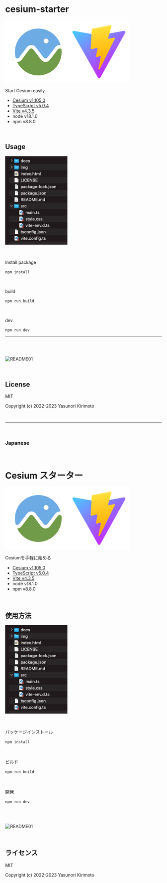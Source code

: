 # cesium-starter

![README02](img/README02.png)

Start Cesium easily.  
- [Cesium v1.105.0](https://github.com/CesiumGS/cesium)  
- [TypeScript v5.0.4](https://www.typescriptlang.org)  
- [Vite v4.3.5](https://vitejs.dev)  
- node v18.1.0
- npm v8.8.0

<br>

## Usage

![README03](img/README03.png)

<br>

Install package
```bash
npm install
```

<br>

build
```bash
npm run build
```

<br>

dev
```bash
npm run dev
```

---

<br>
<br>

![README01](img/README01.gif)

<br>

## License
MIT

Copyright (c) 2022-2023 Yasunori Kirimoto

<br>

---

<br>

### Japanese

<br>

# Cesium スターター

![README02](img/README02.png)

Cesiumを手軽に始める
- [Cesium v1.105.0](https://github.com/CesiumGS/cesium)  
- [TypeScript v5.0.4](https://www.typescriptlang.org)  
- [Vite v4.3.5](https://vitejs.dev)  
- node v18.1.0
- npm v8.8.0

<br>

##  使用方法

![README03](img/README03.png)

<br>

パッケージインストール

```bash
npm install
```

<br>

ビルド

```bash
npm run build
```

<br>

開発

```bash
npm run dev
```

<br>
<br>

![README01](img/README01.gif)

<br>

## ライセンス
MIT

Copyright (c) 2022-2023 Yasunori Kirimoto

<br>
